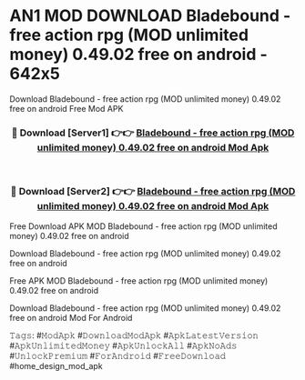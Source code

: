 # AN1 MOD DOWNLOAD Bladebound - free action rpg (MOD unlimited money) 0.49.02 free on android - 642x5
Download Bladebound - free action rpg (MOD unlimited money) 0.49.02 free on android Free Mod APK

<div align="center">
<h3>🔴 Download [Server1] 👉👉 <a href="https://apk-comot.site?title=Bladebound_-_free_action_rpg_(MOD_unlimited_money)_0.49.02_free_on_android">Bladebound - free action rpg (MOD unlimited money) 0.49.02 free on android Mod Apk</a></h3><br>

<h3>🔴 Download [Server2] 👉👉 <a href="https://apk-comot.site?title=Bladebound_-_free_action_rpg_(MOD_unlimited_money)_0.49.02_free_on_android">Bladebound - free action rpg (MOD unlimited money) 0.49.02 free on android Mod Apk</a></h3>
</div>


Free Download APK MOD Bladebound - free action rpg (MOD unlimited money) 0.49.02 free on android

Download Bladebound - free action rpg (MOD unlimited money) 0.49.02 free on android 

Free APK MOD Bladebound - free action rpg (MOD unlimited money) 0.49.02 free on android 

Download Bladebound - free action rpg (MOD unlimited money) 0.49.02 free on android Mod For Android

𝚃𝚊𝚐𝚜: #𝙼𝚘𝚍𝙰𝚙𝚔 #𝙳𝚘𝚠𝚗𝚕𝚘𝚊𝚍𝙼𝚘𝚍𝙰𝚙𝚔 #𝙰𝚙𝚔𝙻𝚊𝚝𝚎𝚜𝚝𝚅𝚎𝚛𝚜𝚒𝚘𝚗 #𝙰𝚙𝚔𝚄𝚗𝚕𝚒𝚖𝚒𝚝𝚎𝚍𝙼𝚘𝚗𝚎𝚢 #𝙰𝚙𝚔𝚄𝚗𝚕𝚘𝚌𝚔𝙰𝚕𝚕 #𝙰𝚙𝚔𝙽𝚘𝙰𝚍𝚜 #𝚄𝚗𝚕𝚘𝚌𝚔𝙿𝚛𝚎𝚖𝚒𝚞𝚖 #𝙵𝚘𝚛𝙰𝚗𝚍𝚛𝚘𝚒𝚍 #𝙵𝚛𝚎𝚎𝙳𝚘𝚠𝚗𝚕𝚘𝚊𝚍 #home_design_mod_apk
